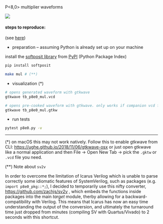 


P<8,0> multiplier waveforms

![](https://www.dropbox.com/s/2nb9mkhmhwajb7q/Screen%20Shot%202021-11-17%20at%2012.58.51%20PM.png?raw=1)


#### steps to reproduce:

(see [here](https://bitbucket.org/riscv-ppu/ppu/src/urbani/readme.md#cli-tools))

- preparation – assuming Python is already set up on your machine

install the [softposit library](https://gitlab.com/cerlane/SoftPosit-Python) from [PyPI](https://pypi.org/project/softposit/) (Python Package Index)
```sh
pip install softposit
```

```sh
make mul # (**)
```

- visualization (\*)
```sh
# opens generated waveform with gtkwave
gtkwave tb_p8e0_mul.vcd

# opens pre-cooked waveform with gtkwave. only works if companion vcd file is present, i.e. `tb_p8e0_mul.vcd`
gtkwave tb_p8e0_mul.gtkw
```


- run tests
```sh
pytest p8e0.py -v
```

---

(\*) on macOS this may not work natively. Follow this to enable gtkwave from CLI: https://ughe.github.io/2018/11/06/gtkwave-osx or just open gtkwave like a normal application and then File -> Open New Tab -> pick the `.gktw` or `.vcd` file you need.



(\*\*) Note about `sv2v`

In order to overcome the limitation of Icarus Verilog which is unable to parse correctly some idiomatic features of SystemVerilog, such as packages (e.g. `import p8e0_pkg::*;`), I decided to temporarily use this nifty converter, https://github.com/zachjs/sv2v , which embeds the functions inside packages into the main _target_ module, therby allowing for a backward-compatibility with Verilog. This means that Icarus has now an easy time understanding the output of the conversion, and ultimately the turnaround time just dropped from minutes (compiling SV with Quartus/Vivado) to 2 seconds with this shortcut.
